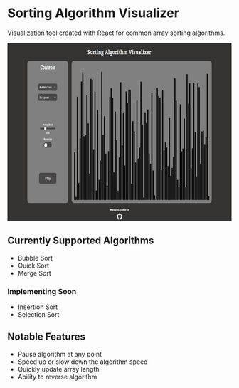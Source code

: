 # Sorting Algorithm Visualizer

Visualization tool created with React for common array sorting algorithms.

<p>
    <img src="src/images/project_capture.png" height="400" />
</p>

## Currently Supported Algorithms

* Bubble Sort
* Quick Sort
* Merge Sort

### Implementing Soon

* Insertion Sort
* Selection Sort

## Notable Features

* Pause algorithm at any point
* Speed up or slow down the algorithm speed
* Quickly update array length
* Ability to reverse algorithm
